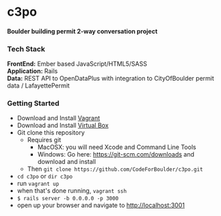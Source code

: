 c3po
===
#### Boulder building permit 2-way conversation project

### Tech Stack

**FrontEnd:**  Ember based JavaScript/HTML5/SASS  
**Application:**  Rails  
**Data:**  REST API to OpenDataPlus with integration to CityOfBoulder permit data / LafayettePermit  

### Getting Started
* Download and Install [Vagrant](http://docs.vagrantup.com/v2/installation/)
* Download and Install [Virtual Box](https://www.virtualbox.org/wiki/Downloads)
* Git clone this repository
  * Requires git 
    * MacOSX: you will need Xcode and Command Line Tools
    * Windows: Go here: <https://git-scm.com/downloads> and download and install
  * Then `git clone https://github.com/CodeForBoulder/c3po.git` 
* `cd c3po` or `dir c3po`
* run `vagrant up`
* when that's done running, `vagrant ssh`
* `$ rails server -b 0.0.0.0 -p 3000`
* open up your browser and navigate to <http://localhost:3001>

